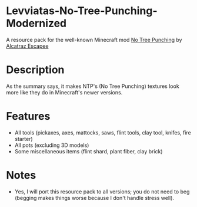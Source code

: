 # Levviatas-No-Tree-Punching-Modernized
A resource pack for the well-known Minecraft mod [No Tree Punching](https://www.curseforge.com/minecraft/mc-mods/no-tree-punching) by [Alcatraz Escapee](https://legacy.curseforge.com/members/alcatrazescapee/projects)

# Description
As the summary says, it makes NTP's (No Tree Punching) textures look more like they do in Minecraft's newer versions.
 
# Features
- All tools (pickaxes, axes, mattocks, saws, flint tools, clay tool, knifes, fire starter)
- All pots (excluding 3D models)
- Some miscellaneous items (flint shard, plant fiber, clay brick)

# Notes
- Yes, I will port this resource pack to all versions; you do not need to beg (begging makes things worse because I don't handle stress well).
